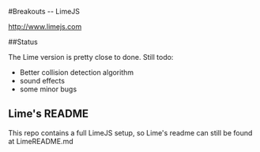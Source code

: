 #Breakouts -- LimeJS

http://www.limejs.com

##Status

The Lime version is pretty close to done. Still todo:
* Better collision detection algorithm
* sound effects
* some minor bugs

## Lime's README

This repo contains a full LimeJS setup, so Lime's readme can still be found at LimeREADME.md
